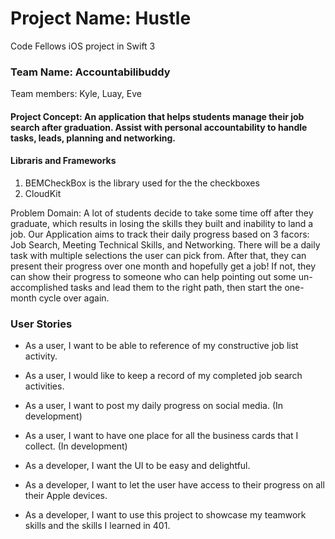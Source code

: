# Project Name: Hustle
Code Fellows iOS project in Swift 3

### Team Name: Accountabilibuddy
Team members: Kyle, Luay, Eve

#### Project Concept: An application that helps students manage their job search after graduation. Assist with personal accountability to handle tasks, leads, planning and networking.

#### Libraris and Frameworks
1) BEMCheckBox is the library used for the the checkboxes
2) CloudKit

Problem Domain: A lot of students decide to take some time off after they graduate, which results in losing the skills they built and inability to land a job. Our Application aims to track their daily progress based on 3 facors: Job Search, Meeting Technical Skills, and Networking. There will be a daily task with multiple selections the user can pick from. After that, they can present their progress over one month and hopefully get a job! If not, they can show their progress to someone who can help pointing out some un-accomplished tasks and lead them to the right path, then start the one-month cycle over again.


### User Stories

* As a user, I want to be able to reference of my constructive job list activity.
* As a user, I would like to keep a record of my completed job search activities.
* As a user, I want to post my daily progress on social media. (In development)
* As a user, I want to have one place for all the business cards that I collect. (In development)

* As a developer, I want the UI to be easy and delightful.
* As a developer, I want to let the user have access to their progress on all their Apple devices.
* As a developer, I want to use this project to showcase my teamwork skills and the skills I learned in 401.
